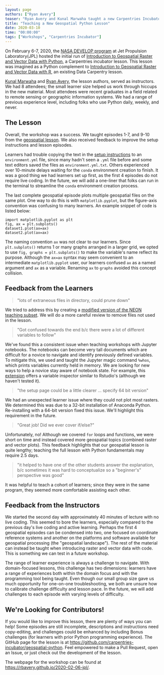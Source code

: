 ```yaml
---
layout: page
authors: ["Ryan Avery"]
teaser: "Ryan Avery and Kunal Marwaha taught a new Carpentries Incubator lesson at NASA's Jet Propulsion Laboratory and wrote about their experience and feedback from the workshop."
title: "Teaching a New Geospatial Python Lesson"
date: 2020-03-10
time: "00:00:00"
tags: ["Workshops", "Carpentries Incubator"]
---
```


On February 6-7, 2020, the [NASA DEVELOP program](https://develop.larc.nasa.gov/about.php) at Jet Propulsion Laboratory(JPL) hosted the initial run of [Introduction to Geospatial Raster and Vector Data with Python](https://carpentries-incubator.github.io/geospatial-python/), a Carpentries incubator lesson. This lesson was imagined as a Python complement to [Introduction to Geospatial Raster and Vector Data with R](https://datacarpentry.org/r-raster-vector-geospatial/), an existing Data Carpentry lesson.

[Kunal Marwaha](http://www.kunalmarwaha.com/) and [Ryan Avery](https://github.com/rbavery), the lesson authors, served as instructors. We had 8 attendees; the small learner size helped us work through hiccups in the new material. Most attendees were recent graduates in a field related to remote sensing or geographic information systems. We had a range of previous experience level, including folks who use Python daily, weekly, and never.

## The Lesson

Overall, the workshop was a success. We taught episodes 1-7, and 9-10 from the [geospatial lesson](https://carpentries-incubator.github.io/geospatial-python/). We also received feedback to improve the setup instructions and lesson episodes.

Learners had trouble copying the text in the [setup instructions](https://rbavery.github.io/geospatial-python/setup.html) to an `environment.yml` file, since many hadn't seen a `.yml` file before and some text editors saved the files as `environment.yml.txt`. Others experienced over 10-minute delays waiting for the `conda` environment creation to finish. It was a good thing we had learners set up first, as the first 4 episodes do not require live coding. In the future, we will add a one-liner that folks can run in the terminal to streamline the `conda` environment creation process.

The last complete geospatial episode plots multiple geospatial files on the same plot. One way to do this is with `matplotlib.pyplot`, but the figure-axis convention was confusing to many learners. An example snippet of code is listed below:

```
import matplotlib.pyplot as plt
fig, ax = plt.subplots()
dataset1.plot(ax=ax)
dataset2.plot(ax=ax)
```

The naming convention `ax` was not clear to our learners. Since `plt.subplots()` returns 1 or many graphs arranged in a larger grid, we opted to use `fig, graphs = plt.subplots()` to make the variable's name reflect its purpose. Although the `ax=ax` syntax may seem convenient to an intermediate `matplotlib.pyplot` user, our learners confused `ax` as a named argument and `ax` as a variable. Renaming `ax` to `graphs` avoided this concept collision.


## Feedback from the Learners

> "lots of extraneous files in directory, could prune down"

We tried to address this by creating a [modified version of the NEON teaching subset](https://figshare.com/articles/NEON-GEOSPATIAL-PYTHON-DATASETS_zip/11796498). We will do a more careful review to remove files not used in the lesson.

> "Got confused towards the end b/c there were a lot of different variables to follow"

We've found this a consistent issue when teaching workshops with Jupyter notebooks. The notebooks can become very tall documents which are difficult for a novice to navigate and identify previously defined variables. To mitigate this, we used and taught the Jupyter magic command `%whos`, which prints variables currently held in memory. We are looking for new ways to help a novice stay aware of notebook state. For example, this [extension](https://github.com/lckr/jupyterlab-variableInspector) offers a variable inspector similar to Rstudio's (although we haven't tested it).

> "the setup page could be a little clearer ... specify 64 bit version"

We had an unexpected learner issue where they could not plot most rasters. We determined this was due to a 32-bit installation of Anaconda Python. Re-installing with a 64-bit version fixed this issue. We'll highlight this requirement in the future.

> "Great job! Did we ever cover if/else?"

Unfortunately, no! Although we covered `for` loops and functions, we were short on time and instead covered more geospatial topics (combined raster and vector plots). This feedback highlights that our geospatial lesson is quite lengthy; teaching the full lesson with Python fundamentals may require 2.5 days.

> "it helped to have one of the other students answer the explanation, b/c sometimes it was hard to conceptualize so a "beginner's" perspective was good"

It was helpful to teach a cohort of learners; since they were in the same program, they seemed more comfortable assisting each other.

## Feedback from the Instructors

We started the second day with approximately 40 minutes of lecture with no live coding. This seemed to bore the learners, especially compared to the previous day's live coding and active learning. Perhaps the first 4 geospatial episodes can be condensed into two, one focused on coordinate reference systems and another on the platforms and software available for geospatial processing (the "geospatial landscape"). The rest of the material can instead be taught when introducing raster and vector data with code. This is something we can test in a future workshop.

The range of learner experience is always a challenge to navigate. With domain-focused lessons, this challenge has two dimensions: learners have a range of experiences both within the domain focus and with the programming tool being taught. Even though our small group size gave us much opportunity for one-on-one troubleshooting, we both are unsure how to calibrate challenge difficulty and lesson pace. In the future, we will add challenges to each episode with varying levels of difficulty.


## We're Looking for Contributors!
If you would like to improve this lesson, there are plenty of ways you can help! Some episodes are still incomplete, descriptions and instructions need copy-editing, and challenges could be enhanced by including Bonus challenges (for learners with prior Python programming experience). The GitHub page for the lesson is at <https://github.com/carpentries-incubator/geospatial-python>. Feel empowered to make a Pull Request, open an Issue, or just check out the development of the lesson.

The webpage for the workshop can be found at <https://rbavery.github.io/2020-02-06-jpl/>.